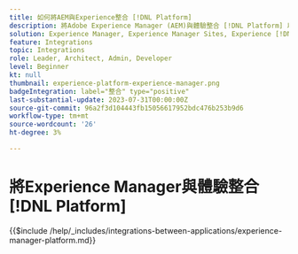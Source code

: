 ```yaml
---
title: 如何將AEM與Experience整合 [!DNL Platform]
description: 將Adobe Experience Manager (AEM)與體驗整合 [!DNL Platform] 以發揮資料的最大價值。
solution: Experience Manager, Experience Manager Sites, Experience [!DNL Platform]
feature: Integrations
topic: Integrations
role: Leader, Architect, Admin, Developer
level: Beginner
kt: null
thumbnail: experience-platform-experience-manager.png
badgeIntegration: label="整合" type="positive"
last-substantial-update: 2023-07-31T00:00:00Z
source-git-commit: 96a2f3d104443fb15056617952bdc476b253b9d6
workflow-type: tm+mt
source-wordcount: '26'
ht-degree: 3%

---
```



# 將Experience Manager與體驗整合 [!DNL Platform]

{{$include /help/_includes/integrations-between-applications/experience-manager-platform.md}}
